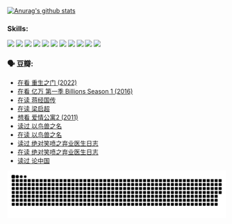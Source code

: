 
[![Anurag's github stats](https://github-readme-stats.vercel.app/api?username=w940853815)](https://github.com/anuraghazra/github-readme-stats)

### Skills:

<code><img height="32" src="https://cdn.jsdelivr.net/npm/simple-icons@v5/icons/python.svg"></code>
<code><img height="32" src="https://cdn.jsdelivr.net/npm/simple-icons@v5/icons/javascript.svg"></code>
<code><img height="32" src="https://cdn.jsdelivr.net/npm/simple-icons@v5/icons/django.svg"></code>
<code><img height="32" src="https://cdn.jsdelivr.net/npm/simple-icons@v5/icons/flask.svg"></code>
<code><img height="32" src="https://cdn.jsdelivr.net/npm/simple-icons@v5/icons/vuetify.svg"></code>
<code><img height="32" src="https://cdn.jsdelivr.net/npm/simple-icons@v5/icons/git.svg"></code>
<code><img height="32" src="https://cdn.jsdelivr.net/npm/simple-icons@v5/icons/docker.svg"></code>
<code><img height="32" src="https://cdn.jsdelivr.net/npm/simple-icons@v5/icons/postgresql.svg"></code>
<code><img height="32" src="https://cdn.jsdelivr.net/npm/simple-icons@v5/icons/elasticsearch.svg"></code>
<code><img height="32" src="https://cdn.jsdelivr.net/npm/simple-icons@v5/icons/macos.svg"></code>
<code><img height="32" src="https://cdn.jsdelivr.net/npm/simple-icons@v5/icons/linux.svg"></code>

### 🗣 豆瓣:

<!-- DOUBAN-ACTIVITIES:START -->
- [在看 重生之门‎ (2022)](https://www.douban.com/people/136069238/status/3882598762/?_i=54187144)
- [在看 亿万 第一季 Billions Season 1‎ (2016)](https://www.douban.com/people/136069238/status/3878098700/?_i=54187144)
- [在读 蒋经国传](https://www.douban.com/people/136069238/status/3877458956/?_i=54187144)
- [在读 梁启超](https://www.douban.com/people/136069238/status/3876806133/?_i=54187144)
- [想看 爱情公寓2‎ (2011)](https://www.douban.com/people/136069238/status/3876682115/?_i=54187144)
- [读过 以鸟兽之名](https://www.douban.com/people/136069238/status/3876369302/?_i=54187144)
- [在读 以鸟兽之名](https://www.douban.com/people/136069238/status/3869094471/?_i=54187144)
- [读过 绝对笑喷之弃业医生日志](https://www.douban.com/people/136069238/status/3869093225/?_i=54187144)
- [在读 绝对笑喷之弃业医生日志](https://www.douban.com/people/136069238/status/3862106751/?_i=54187144)
- [读过 论中国](https://www.douban.com/people/136069238/status/3862105795/?_i=54187144)
<!-- DOUBAN-ACTIVITIES:END -->


![Snake animation](https://raw.githubusercontent.com/w940853815/w940853815/output/github-contribution-grid-snake.svg)

<!--
**w940853815/w940853815** is a ✨ _special_ ✨ repository because its `README.md` (this file) appears on your GitHub profile.

Here are some ideas to get you started:

- 🔭 I’m currently working on ...
- 🌱 I’m currently learning ...
- 👯 I’m looking to collaborate on ...
- 🤔 I’m looking for help with ...
- 💬 Ask me about ...
- 📫 How to reach me: ...
- 😄 Pronouns: ...
- ⚡ Fun fact: ...
-->
